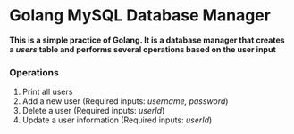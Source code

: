 # Golang MySQL Database Manager
__This is a simple practice of Golang. It is a database manager that creates a _users_ table and performs several operations based on the user input__

### Operations
1. Print all users
1. Add a new user (Required inputs: _username, password_)
1. Delete a user (Required inputs: _userId_)
1. Update a user information (Required inputs: _userId_)

